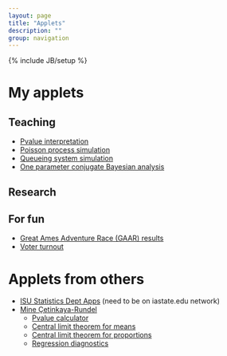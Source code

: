 ```yaml
---
layout: page
title: "Applets"
description: ""
group: navigation
---
```

{% include JB/setup %}

# My applets

## Teaching

- [Pvalue interpretation](https://jaradniemi.shinyapps.io/pvalue/)
- [Poisson process simulation](https://jaradniemi.shinyapps.io/poisson_process/)
- [Queueing system simulation](https://jaradniemi.shinyapps.io/queueing_system/)
- [One parameter conjugate Bayesian analysis](https://jaradniemi.shinyapps.io/one_parameter_conjugate/)

## Research

## For fun

- [Great Ames Adventure Race (GAAR) results](https://jaradniemi.shinyapps.io/GAAR/)
- [Voter turnout](https://jaradniemi.shinyapps.io/voter_turnout/)



# Applets from others

- [ISU Statistics Dept Apps](http://shiny1.stat.iastate.edu/_Statistics/) (need to be on iastate.edu network)
- [Mine Çetinkaya-Rundel](https://stat.duke.edu/~mc301/shiny/applets.html)
  - [Pvalue calculator](http://spark.rstudio.com/minebocek/dist_calc/)
  - [Central limit theorem for means](http://spark.rstudio.com/minebocek/CLT_mean/)
  - [Central limit theorem for proportions](http://spark.rstudio.com/minebocek/CLT_prop/)
  - [Regression diagnostics](http://spark.rstudio.com/minebocek/slr_diag/)

